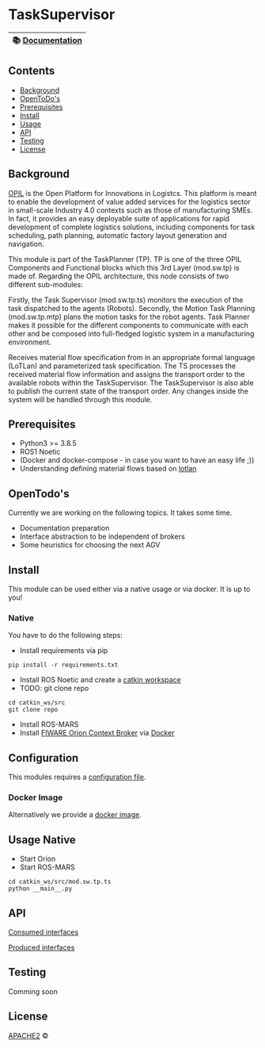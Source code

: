 # TaskSupervisor



| :books: [Documentation](https://tasksupervisor.readthedocs.io/en/latest/) |
| --------------------------------------------- |

## Contents
* [Background](#Background)
* [OpenToDo's](#OpenTodo's)
* [Prerequisites](#Prerequisites)
* [Install](#Install)
* [Usage](#Usage)
* [API](#API)
* [Testing](#Testing)
* [License](#License)


## Background

[OPIL](https://opil-documentation.readthedocs.io/) is the Open Platform for Innovations in Logistcs. This platform is meant to enable the development of value added services for the logistics sector in small-scale Industry 4.0 contexts such as those of manufacturing SMEs. In fact, it provides an easy deployable suite of applications for rapid development of complete logistics solutions, including components for task scheduling, path planning, automatic factory layout generation and navigation.

This module is part of the TaskPlanner (TP). TP is one of the three OPIL Components and Functional blocks which this 3rd Layer (mod.sw.tp) is made of. Regarding the OPIL architecture, this node consists of two different sub-modules:

Firstly, the Task Supervisor (mod.sw.tp.ts) monitors the execution of the task dispatched to the agents (Robots). Secondly, the Motion Task Planning (mod.sw.tp.mtp) plans the motion tasks for the robot agents. Task Planner makes it possible for the different components to communicate with each other and be composed into full-fledged logistic system in a manufacturing environment.

Receives material flow specification from in an appropriate formal language (LoTLan) and parameterized task specification. The TS processes the received material flow information and assigns the transport order to the available robots within the TaskSupervisor. The TaskSupervisor is also able to publish the current state of the transport order. Any changes inside the system will be handled through this module.

## Prerequisites
* Python3 >= 3.8.5
* ROS1 Noetic
* (Docker and docker-compose - in case you want to have an easy life ;))
* Understanding defining material flows based on [lotlan](https://lotlan.readthedocs.io/en/latest/)

## OpenTodo's
Currently we are working on the following topics. It takes some time.
* Documentation preparation
* Interface abstraction to be independent of brokers
* Some heuristics for choosing the next AGV

## Install
This module can be used either via a native usage or via docker. It is up to you!

### Native
You have to do the following steps:
* Install requirements via pip
```
pip install -r requirements.txt
```
* Install ROS Noetic and create a [catkin workspace](http://wiki.ros.org/catkin/Tutorials/create_a_workspace)
* TODO: git clone repo
```
cd catkin_ws/src
git clone repo
```
* Install ROS-MARS
* Install [FIWARE Orion Context Broker](https://fiware-orion.readthedocs.io/en/master/) via [Docker](https://hub.docker.com/r/fiware/orion/)


## Configuration

This modules requires a [configuration file](docs/install/configuration.md).


### Docker Image

Alternatively we provide a [docker image](Docker/Dockerfile).

## Usage Native
* Start Orion
* Start ROS-MARS
```
cd catkin_ws/src/mod.sw.tp.ts
python __main__.py
```

## API
[Consumed interfaces](docs/programmers/interfaces.md#Consuming)

[Produced interfaces](docs/programmers/interfaces.md#Producing)

## Testing
Comming soon

## License
[APACHE2](LICENSE) ©
